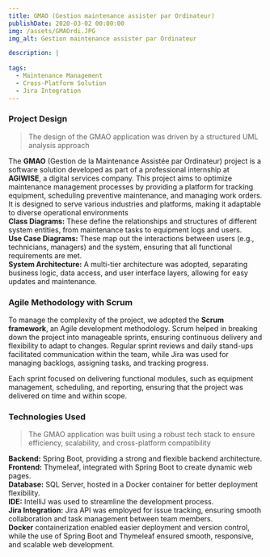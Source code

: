 ```yaml
---
title: GMAO (Gestion maintenance assister par Ordinateur)
publishDate: 2020-03-02 00:00:00
img: /assets/GMAOrdi.JPG
img_alt: Gestion maintenance assister par Ordinateur

description: |
 
tags:
  - Maintenance Management
  - Cross-Platform Solution
  - Jira Integration
---
```


### Project Design
<div class="justified-text">

> The design of the GMAO application was driven by a structured UML analysis approach</div>
<div class="justified-text">

 The **GMAO** (Gestion de la Maintenance Assistée par Ordinateur) project is a software solution developed as part of a professional internship at **AGIWISE**, a digital services company. This project aims to optimize maintenance management processes by providing a platform for tracking equipment, scheduling preventive maintenance, and managing work orders. It is designed to serve various industries and platforms, making it adaptable to diverse operational environments  
**Class Diagrams:** These define the relationships and structures of different system entities, from maintenance tasks to equipment logs and users.  
**Use Case Diagrams:** These map out the interactions between users (e.g., technicians, managers) and the system, ensuring that all functional requirements are met.  
**System Architecture:** A multi-tier architecture was adopted, separating business logic, data access, and user interface layers, allowing for easy updates and maintenance.  
</div>

### Agile Methodology with Scrum

<div class="justified-text">

To manage the complexity of the project, we adopted the **Scrum framework**, an Agile development methodology. Scrum helped in breaking down the project into manageable sprints, ensuring continuous delivery and flexibility to adapt to changes. Regular sprint reviews and daily stand-ups facilitated communication within the team, while Jira was used for managing backlogs, assigning tasks, and tracking progress.  

Each sprint focused on delivering functional modules, such as equipment management, scheduling, and reporting, ensuring that the project was delivered on time and within scope.

</div>

### Technologies Used
<div class="justified-text">

> The GMAO application was built using a robust tech stack to ensure efficiency, scalability, and cross-platform compatibility</div>
<div class="justified-text">

**Backend:** Spring Boot, providing a strong and flexible backend architecture.  
**Frontend:** Thymeleaf, integrated with Spring Boot to create dynamic web pages.  
**Database:** SQL Server, hosted in a Docker container for better deployment flexibility.  
**IDE:** IntelliJ was used to streamline the development process.  
**Jira Integration:** Jira API was employed for issue tracking, ensuring smooth collaboration and task management between team members.  
**Docker** containerization enabled easier deployment and version control, while the use of Spring Boot and Thymeleaf ensured smooth, responsive, and scalable web development.
</div>
